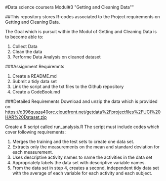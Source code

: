 #Data science coursera Modul#3 "Getting and Cleaning Data""

##This repository stores R-codes associated to the Project requirements on Getting and Cleaning Data.

The Goal which is pursuit within the Modul of Getting and Cleaning Data is to become able to:
1.  Collect Data
2.  Clean the data
3.  Performe Data Analysis on cleaned dataset


###Assignment Requiremnts
1. Create a README.md
2. Submit a tidy data set 
3. Link the script and the txt files to the Github repository
4. Create a CodeBook.md

###Detailed Requirements
Download and unzip the data which is provided on https://d396qusza40orc.cloudfront.net/getdata%2Fprojectfiles%2FUCI%20HAR%20Dataset.zip 

Create a R script called run_analysis.R
The script must include codes which cover following requirements:

1.  Merges the training and the test sets to create one data set.
2.  Extracts only the measurements on the mean and standard deviation for each measurement. 
3.  Uses descriptive activity names to name the activities in the data set
4.  Appropriately labels the data set with descriptive variable names. 
5.  From the data set in step 4, creates a second, independent tidy data set with the average of each variable for each activity and each subject.





